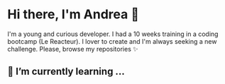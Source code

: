 # Hi there, I'm Andrea 👋

I'm a young and curious developer. I had a 10 weeks training in a coding bootcamp (Le Reacteur).
I lover to create and I'm always seeking a new challenge.
Please, browse my repositories ✨

##  🌱 I’m currently learning ...


